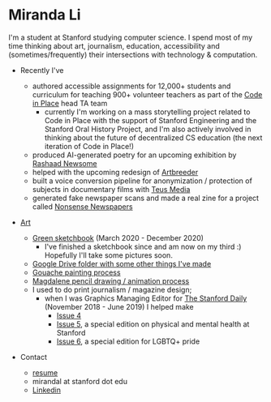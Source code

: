 # Miranda Li
I'm a student at Stanford studying computer science. I spend most of my time thinking about art, journalism, education, accessibility and (sometimes/frequently) their intersections with technology & computation.

* Recently I've
  - authored accessible assignments for 12,000+ students and curriculum for teaching 900+ volunteer teachers as part of the [Code in Place](https://codeinplace.stanford.edu/) head TA team
    - currently I'm working on a mass storytelling project related to Code in Place with the support of Stanford Engineering and the Stanford Oral History Project, and I'm also actively involved in thinking about the future of decentralized CS education (the next iteration of Code in Place!)
  - produced AI-generated poetry for an upcoming exhibition by [Rashaad Newsome](https://rashaadnewsome.com/)
  - helped with the upcoming redesign of [Artbreeder](https://www.artbreeder.com/)
  - built a voice conversion pipeline for anonymization / protection of subjects in documentary films with [Teus Media](https://www.teus.media/)
  - generated fake newspaper scans and made a real zine for a project called [Nonsense Newspapers](https://mirandali707.github.io/nonsense_newspapers/)

* [Art](#art)
  - [Green sketchbook](https://drive.google.com/drive/folders/15vggxU5RCSbFvxW1cyNQxIjf8E2LbCA5?usp=sharing) (March 2020 - December 2020)
    - I've finished a sketchbook since and am now on my third :) Hopefully I'll take some pictures soon.
  - [Google Drive folder with some other things I've made](https://drive.google.com/drive/folders/1zBoHcQ9embiK1hZGd5m3g7vDEMGMGyff?usp=sharing)
  - [Gouache painting process](https://mirandali707.github.io/green_eyes.html)
  - [Magdalene pencil drawing / animation process](https://mirandali707.github.io/magdalene.html)
  - I used to do print journalism / magazine design;
    - when I was Graphics Managing Editor for [The Stanford Daily](https://www.stanforddaily.com/) (November 2018 - June 2019) I helped make
      - [Issue 4](https://issuu.com/stanforddailymagazine/docs/mag_4_issuu2)
      - [Issue 5](https://issuu.com/stanforddailymagazine/docs/mag_5_issuu), a special edition on physical and mental health at Stanford
      - [Issue 6](https://drive.google.com/file/d/1uuyYQ8CWSB_WdbEP0ALFJ46pzHeepPBX/view?usp=sharing), a special edition for LGBTQ+ pride

* Contact
  - [resume](./assets/Miranda_Li_Resume.pdf)
  - mirandal at stanford dot edu
  - [Linkedin](https://www.linkedin.com/in/miranda-li-b83859124/)

[//]: # "generate-md --layout github --input ./md --output ./"
